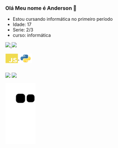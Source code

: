 ### Olá Meu nome é Anderson 👋

- Estou cursando informática no primeiro período  
- Idade: 17 
- Serie: 2/3 
- curso: informática

<div align="left">
  <a href="https://github.com/andersononix">
  <img height="150em" src="https://github-readme-stats.vercel.app/api?username=andersononix&show_icons=true&theme=tokyonight&include_all_commits=true&count_private=true"/>
  <img height="150em" src="https://github-readme-stats.vercel.app/api/top-langs/?username=andersononix&layout=compact&langs_count=7&theme=tokyonight"/>
</div>
  
  <div style="display: inline_block"><br>
  <img align="center" alt="Anderson-Js" height="30" width="40" src="https://raw.githubusercontent.com/devicons/devicon/master/icons/javascript/javascript-plain.svg">
  <img align="center" alt="Anderson-Python" height="30" width="40" src="https://raw.githubusercontent.com/devicons/devicon/master/icons/python/python-original.svg">
</div>
  
  ##
  
  <div> 
  <a href="https://andersonakauan13@gmail.com" target="_blank"><img src="https://img.shields.io/badge/Gmail-D14836?style=for-the-badge&logo=gmail&logoColor=white" target="_blank"></a>
  <a href="https://www.instagram.com/anderson._kauan_.l/" target="_blank"><img src="https://img.shields.io/badge/-Instagram-%23E4405F?style=for-the-badge&logo=instagram&logoColor=white" target="_blank"></a>
  
  ![Snake animation](https://github.com/andersononix/andersononix/blob/output/github-contribution-grid-snake.svg)
</div>
